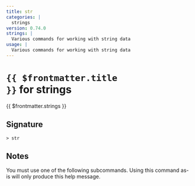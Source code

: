 ```yaml
---
title: str
categories: |
  strings
version: 0.74.0
strings: |
  Various commands for working with string data
usage: |
  Various commands for working with string data
---
```


# <code>{{ $frontmatter.title }}</code> for strings

<div class='command-title'>{{ $frontmatter.strings }}</div>

## Signature

```> str ```

## Notes
You must use one of the following subcommands. Using this command as-is will only produce this help message.
